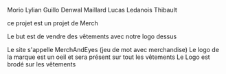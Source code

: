 Morio Lylian
Guillo Denwal
Maillard Lucas
Ledanois Thibault


ce projet est un projet de Merch

Le but est de vendre des vêtements avec notre logo dessus

Le site s'appelle MerchAndEyes (jeu de mot avec merchandise)
Le logo de la marque est un oeil et sera présent sur tout les vêtements
Le Logo est brodé sur les vêtements


